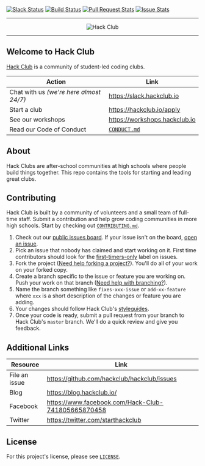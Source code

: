 [![Slack Status](https://slack.hackclub.io/badge.svg)](https://slack.hackclub.io)
[![Build Status](https://circleci.com/gh/hackclub/hackclub.svg?style=shield)](https://circleci.com/gh/hackclub/hackclub)
[![Pull Request Stats](http://issuestats.com/github/hackclub/hackclub/badge/pr?style=flat)](http://issuestats.com/github/hackclub/hackclub)
[![Issue Stats](http://issuestats.com/github/hackclub/hackclub/badge/issue?style=flat)](http://issuestats.com/github/hackclub/hackclub)

------------------------------------------------------------------------------

<p align="center"><img src="https://cdn.rawgit.com/hackclub/meta/82000f7457efdfc20b9feff4da718f6839e69c05/logos/hack_club_red_text.svg" alt="Hack Club"/></p>

-------------------------------------------------------------------------------

## Welcome to Hack Club

<a href="https://hackclub.io">Hack Club</a> is a community of student-led coding
clubs.

| Action                                  | Link                          |
| --------------------------------------- | ----------------------------- |
| Chat with us _(we're here almost 24/7)_ | https://slack.hackclub.io     |
| Start a club                            | https://hackclub.io/apply     |
| See our workshops                       | https://workshops.hackclub.io |
| Read our Code of Conduct                | [`CONDUCT.md`](CONDUCT.md)    |

## About

Hack Clubs are after-school communities at high schools where people build
things together. This repo contains the tools for starting and leading great
clubs.

## Contributing

Hack Club is built by a community of volunteers and a small team of full-time
staff. Submit a contribution and help grow coding communities in more high
schools. Start by checking out [`CONTRIBUTING.md`](CONTRIBUTING.md).

1. Check out our
   [public issues board](https://github.com/hackclub/hackclub/issues). If your
   issue isn't on the board,
   [open an issue](https://github.com/hackclub/hackclub/issues/new).
2. Pick an issue that nobody has claimed and start working on it. First time
   contributors should look for the
   [first-timers-only](https://github.com/hackclub/hackclub/labels/first-timers-only)
   label on issues.
3. Fork the project
   ([Need help forking a project?](https://help.github.com/articles/fork-a-repo/)).
   You'll do all of your work on your forked copy.
4. Create a branch specific to the issue or feature you are working on. Push
   your work on that branch
   ([Need help with branching?](https://github.com/Kunena/Kunena-Forum/wiki/Create-a-new-branch-with-git-and-manage-branches)).
5. Name the branch something like `fixes-xxx-issue` or `add-xx-feature` where
   `xxx` is a short description of the changes or feature you are adding.
6. Your changes should follow Hack Club's
   [styleguides](https://github.com/hackclub/meta/blob/master/styleguides/markdown.md).
7. Once your code is ready, submit a pull request from your branch to Hack
   Club's `master` branch. We'll do a quick review and give you feedback.

## Additional Links

| Resource      | Link                                               |
| ------------- | -------------------------------------------------- |
| File an issue | https://github.com/hackclub/hackclub/issues        |
| Blog          | https://blog.hackclub.io/                          |
| Facebook      | https://www.facebook.com/Hack-Club-741805665870458 |
| Twitter       | https://twitter.com/starthackclub                  |

## License

For this project's license, please see [`LICENSE`](LICENSE).
